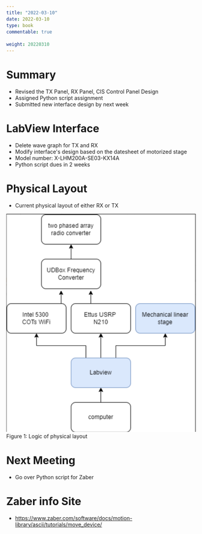 ```yaml
---
title: "2022-03-10"
date: 2022-03-10
type: book
commentable: true

weight: 20220310
---
```


# Summary
- Revised the TX Panel, RX Panel, CIS Control Panel Design
- Assigned Python script assignment
- Submitted new interface design by next week

# LabView Interface

- Delete wave graph for TX and RX
- Modify interface's design based on the datesheet of motorized stage
- Model number: X-LHM200A-SE03-KX14A
- Python script dues in 2 weeks

# Physical Layout
- Current physical layout of either RX or TX

<img src="https://github.com/gustybear-research/webpages_vip_mm_comm_sens_monet_2022_spring/blob/main/_notebook_/images/3.3%20physical%20layout.png">
Figure 1: Logic of physical layout

# Next Meeting
- Go over Python script for Zaber

# Zaber info Site
- https://www.zaber.com/software/docs/motion-library/ascii/tutorials/move_device/
